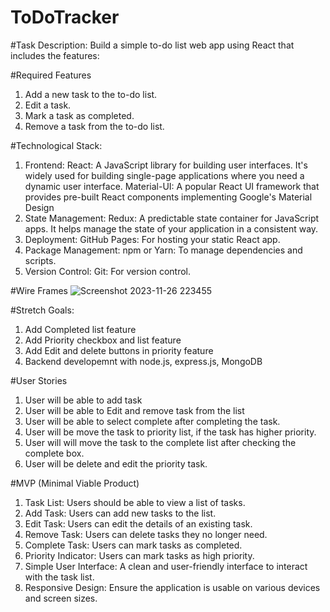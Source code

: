 # ToDoTracker

#Task Description:
Build a simple to-do list web app using React that includes the features: 

#Required Features
1. Add a new task to the to-do list.  
2. Edit a task.
3. Mark a task as completed.  
4. Remove a task from the to-do list.

#Technological Stack:
1. Frontend:
   React: A JavaScript library for building user interfaces. It's widely used for building single-page applications where you need a dynamic user interface.
   Material-UI: A popular React UI framework that provides pre-built React components implementing Google's Material Design
2. State Management:
   Redux: A predictable state container for JavaScript apps. It helps manage the state of your application in a consistent way.
3. Deployment:
   GitHub Pages: For hosting your static React app.
4. Package Management:
   npm or Yarn: To manage dependencies and scripts.
5. Version Control:
   Git: For version control.

#Wire Frames
![Screenshot 2023-11-26 223455](https://github.com/rezwanatechProfile/ToDoTrack/assets/120229816/6c260896-babd-460c-a82f-2a2761464429)

#Stretch Goals:
1. Add Completed list feature
2. Add Priority checkbox and list feature
3. Add Edit and delete buttons in priority feature
4. Backend developemnt with node.js, express.js, MongoDB

#User Stories
1. User will be able to add task
2. User will be able to Edit and remove task from the list
3. User will be able to select complete after completing the task.
4. User will be move the task to priority list, if the task has higher priority.
5. User will will move the task to the complete list after checking the complete box.
6. User will be delete and edit the priority task. 


#MVP (Minimal Viable Product)
1. Task List: Users should be able to view a list of tasks.
2. Add Task: Users can add new tasks to the list.
3. Edit Task: Users can edit the details of an existing task.
4. Remove Task: Users can delete tasks they no longer need.
5. Complete Task: Users can mark tasks as completed.
6. Priority Indicator: Users can mark tasks as high priority.
7. Simple User Interface: A clean and user-friendly interface to interact with the task list.
8. Responsive Design: Ensure the application is usable on various devices and screen sizes.
